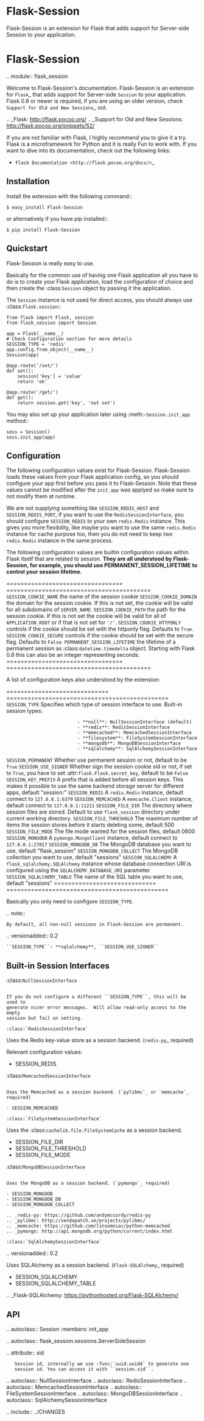 Flask-Session
=============

Flask-Session is an extension for Flask that adds support for Server-side Session to your application.


Flask-Session
=============

.. module:: flask_session

Welcome to Flask-Session's documentation.  Flask-Session is an extension for
`Flask`_ that adds support for Server-side ``Session`` to your application.
Flask 0.8 or newer is required, if you are using an older version, check
`Support for Old and New Sessions`_ out.

.. _Flask: http://flask.pocoo.org/
.. _Support for Old and New Sessions: http://flask.pocoo.org/snippets/52/

If you are not familiar with Flask, I highly recommend you to give it a try.
Flask is a microframework for Python and it is really Fun to work with.  If
you want to dive into its documentation, check out the following links:

-   `Flask Documentation <http://flask.pocoo.org/docs/>`_

Installation
------------

Install the extension with the following command::

    $ easy_install Flask-Session

or alternatively if you have pip installed::

    $ pip install Flask-Session

Quickstart
----------

Flask-Session is really easy to use.

Basically for the common use of having one Flask application all you have to
do is to create your Flask application, load the configuration of choice and
then create the :class:`Session` object by passing it the application.

The ``Session`` instance is not used for direct access, you should always use
:class:`flask.session`::

    from flask import Flask, session
    from flask_session import Session

    app = Flask(__name__)
    # Check Configuration section for more details
    SESSION_TYPE = 'redis'
    app.config.from_object(__name__)
    Session(app)

    @app.route('/set/')
    def set():
        session['key'] = 'value'
        return 'ok'

    @app.route('/get/')
    def get():
        return session.get('key', 'not set')

You may also set up your application later using :meth:`~Session.init_app`
method::

    sess = Session()
    sess.init_app(app)

Configuration
-------------

The following configuration values exist for Flask-Session.  Flask-Session
loads these values from your Flask application config, so you should configure
your app first before you pass it to Flask-Session.  Note that these values
cannot be modified after the ``init_app`` was applyed so make sure to not
modify them at runtime.

We are not supplying something like ``SESSION_REDIS_HOST`` and
``SESSION_REDIS_PORT``, if you want to use the ``RedisSessionInterface``,
you should configure ``SESSION_REDIS`` to your own ``redis.Redis`` instance.
This gives you more flexibility, like maybe you want to use the same
``redis.Redis`` instance for cache purpose too, then you do not need to keep
two ``redis.Redis`` instance in the same process.

The following configuration values are builtin configuration values within
Flask itself that are related to session.  **They are all understood by
Flask-Session, for example, you should use PERMANENT_SESSION_LIFETIME
to control your session lifetime.**

================================= =========================================
``SESSION_COOKIE_NAME``           the name of the session cookie
``SESSION_COOKIE_DOMAIN``         the domain for the session cookie.  If
                                  this is not set, the cookie will be
                                  valid for all subdomains of
                                  ``SERVER_NAME``.
``SESSION_COOKIE_PATH``           the path for the session cookie.  If
                                  this is not set the cookie will be valid
                                  for all of ``APPLICATION_ROOT`` or if
                                  that is not set for ``'/'``.
``SESSION_COOKIE_HTTPONLY``       controls if the cookie should be set
                                  with the httponly flag.  Defaults to
                                  `True`.
``SESSION_COOKIE_SECURE``         controls if the cookie should be set
                                  with the secure flag.  Defaults to
                                  `False`.
``PERMANENT_SESSION_LIFETIME``    the lifetime of a permanent session as
                                  :class:`datetime.timedelta` object.
                                  Starting with Flask 0.8 this can also be
                                  an integer representing seconds.
================================= =========================================

A list of configuration keys also understood by the extension:

============================= ==============================================
``SESSION_TYPE``              Specifies which type of session interface to
                              use.  Built-in session types:

                              - **null**: NullSessionInterface (default)
                              - **redis**: RedisSessionInterface
                              - **memcached**: MemcachedSessionInterface
                              - **filesystem**: FileSystemSessionInterface
                              - **mongodb**: MongoDBSessionInterface
                              - **sqlalchemy**: SqlAlchemySessionInterface
``SESSION_PERMANENT``         Whether use permanent session or not, default
                              to be ``True``
``SESSION_USE_SIGNER``        Whether sign the session cookie sid or not,
                              if set to ``True``, you have to set
                              :attr:`flask.Flask.secret_key`, default to be
                              ``False``
``SESSION_KEY_PREFIX``        A prefix that is added before all session keys.
                              This makes it possible to use the same backend
                              storage server for different apps, default
                              "session:"
``SESSION_REDIS``             A ``redis.Redis`` instance, default connect to
                              ``127.0.0.1:6379``
``SESSION_MEMCACHED``         A ``memcache.Client`` instance, default connect
                              to ``127.0.0.1:11211``
``SESSION_FILE_DIR``          The directory where session files are stored.
                              Default to use `flask_session` directory under
                              current working directory.
``SESSION_FILE_THRESHOLD``    The maximum number of items the session stores
                              before it starts deleting some, default 500
``SESSION_FILE_MODE``         The file mode wanted for the session files,
                              default 0600
``SESSION_MONGODB``           A ``pymongo.MongoClient`` instance, default
                              connect to ``127.0.0.1:27017``
``SESSION_MONGODB_DB``        The MongoDB database you want to use, default
                              "flask_session"
``SESSION_MONGODB_COLLECT``   The MongoDB collection you want to use, default
                              "sessions"
``SESSION_SQLALCHEMY``        A ``flask_sqlalchemy.SQLAlchemy`` instance
                              whose database connection URI is configured
                              using the ``SQLALCHEMY_DATABASE_URI`` parameter
``SESSION_SQLALCHEMY_TABLE``  The name of the SQL table you want to use,
                              default "sessions"
============================= ==============================================

Basically you only need to configure ``SESSION_TYPE``.

.. note::

    By default, all non-null sessions in Flask-Session are permanent.

.. versionadded:: 0.2

    ``SESSION_TYPE``: **sqlalchemy**, ``SESSION_USE_SIGNER``

Built-in Session Interfaces
---------------------------

:class:`NullSessionInterface`
`````````````````````````````

If you do not configure a different ``SESSION_TYPE``, this will be used to
generate nicer error messages.  Will allow read-only access to the empty
session but fail on setting.

:class:`RedisSessionInterface`
``````````````````````````````

Uses the Redis key-value store as a session backend. (`redis-py`_ required)

Relevant configuration values:

- SESSION_REDIS

:class:`MemcachedSessionInterface`
``````````````````````````````````

Uses the Memcached as a session backend. (`pylibmc`_ or `memcache`_ required)

- SESSION_MEMCACHED

:class:`FileSystemSessionInterface`
```````````````````````````````````

Uses the :class:`cachelib.file.FileSystemCache` as a session backend.

- SESSION_FILE_DIR
- SESSION_FILE_THRESHOLD
- SESSION_FILE_MODE

:class:`MongoDBSessionInterface`
````````````````````````````````

Uses the MongoDB as a session backend. (`pymongo`_ required)

- SESSION_MONGODB
- SESSION_MONGODB_DB
- SESSION_MONGODB_COLLECT

.. _redis-py: https://github.com/andymccurdy/redis-py
.. _pylibmc: http://sendapatch.se/projects/pylibmc/
.. _memcache: https://github.com/linsomniac/python-memcached
.. _pymongo: http://api.mongodb.org/python/current/index.html

:class:`SqlAlchemySessionInterface`
```````````````````````````````````

.. versionadded:: 0.2

Uses SQLAlchemy as a session backend. (`Flask-SQLAlchemy`_ required)

- SESSION_SQLALCHEMY
- SESSION_SQLALCHEMY_TABLE

.. _Flask-SQLAlchemy: https://pythonhosted.org/Flask-SQLAlchemy/

API
---

.. autoclass:: Session
   :members: init_app

.. autoclass:: flask_session.sessions.ServerSideSession

   .. attribute:: sid

       Session id, internally we use :func:`uuid.uuid4` to generate one
       session id. You can access it with ``session.sid``.

.. autoclass:: NullSessionInterface
.. autoclass:: RedisSessionInterface
.. autoclass:: MemcachedSessionInterface
.. autoclass:: FileSystemSessionInterface
.. autoclass:: MongoDBSessionInterface
.. autoclass:: SqlAlchemySessionInterface

.. include:: ../CHANGES
